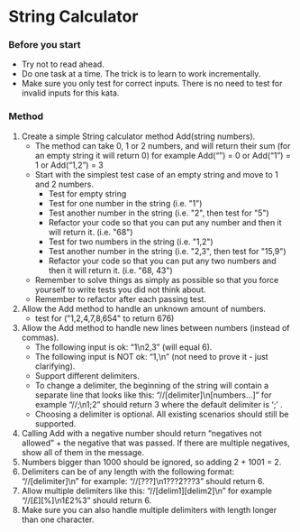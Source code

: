 # String Calculator
### Before you start
* Try not to read ahead.
* Do one task at a time. The trick is to learn to work incrementally.
* Make sure you only test for correct inputs. There is no need to test for invalid inputs for this kata.
### Method  

1. Create a simple String calculator method Add(string numbers).  
     * The method can take 0, 1 or 2 numbers, and will return their sum (for an empty string it will return 0) for example Add(“”) = 0 or Add(“1”) = 1 or Add(“1,2”) = 3
     * Start with the simplest test case of an empty string and move to 1 and 2 numbers.
        * Test for empty string
        * Test for one number in the string (i.e. "1")
        * Test another number in the string (i.e. "2", then test for "5")
        * Refactor your code so that you can put any number and then it will return it. (i.e. "68")
        * Test for two numbers in the string (i.e. "1,2")
        * Test another number in the string (i.e. "2,3", then test for "15,9")
        * Refactor your code so that you can put any two numbers and then it will return it. (i.e. "68, 43")
     * Remember to solve things as simply as possible so that you force yourself to write tests you did not think about.
     * Remember to refactor after each passing test.
2. Allow the Add method to handle an unknown amount of numbers.
     * test for ("1,2,4,7,8,654" to return 676)
3. Allow the Add method to handle new lines between numbers (instead of commas).
     * The following input is ok: “1\n2,3” (will equal 6).
     * The following input is NOT ok: “1,\n” (not need to prove it - just clarifying).
     * Support different delimiters.
     * To change a delimiter, the beginning of the string will contain a separate line that looks like this: “//[delimiter]\n[numbers…]” for example “//;\n1;2” should return 3 where the default delimiter is ‘;’ .
     * Choosing a delimiter is optional. All existing scenarios should still be supported.
4. Calling Add with a negative number should return “negatives not allowed” + the negative that was passed. If there are multiple negatives, show all of them in the message.
5. Numbers bigger than 1000 should be ignored, so adding 2 + 1001 = 2.
6. Delimiters can be of any length with the following format: “//[delimiter]\n” for example: “//[???]\n1???2???3” should return 6.
7. Allow multiple delimiters like this: “//[delim1][delim2]\n” for example “//[£][%]\n1£2%3” should return 6.
8. Make sure you can also handle multiple delimiters with length longer than one character.  
